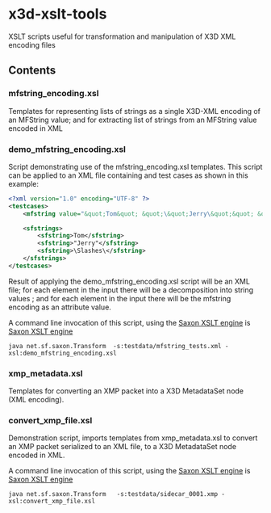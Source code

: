 # x3d-xslt-tools
XSLT scripts useful for transformation and manipulation of X3D XML encoding files


## Contents

### mfstring_encoding.xsl
Templates for representing lists of strings as a single X3D-XML encoding of an MFString value; and for
extracting list of strings from an MFString value encoded in XML

### demo_mfstring_encoding.xsl
Script demonstrating use of the mfstring_encoding.xsl templates. This script can be applied to 
an XML file containing <mfstring> and <sfstrings> test cases as shown in this example:


```xml
<?xml version="1.0" encoding="UTF-8" ?>
<testcases>
    <mfstring value="&quot;Tom&quot; &quot;\&quot;Jerry\&quot;&quot; &quot;\\Slashes\\&quot;"/>

    <sfstrings>
        <sfstring>Tom</sfstring>
        <sfstring>"Jerry"</sfstring>
        <sfstring>\Slashes\</sfstring>
    </sfstrings>
</testcases>
```

Result of applying the demo_mfstring_encoding.xsl script will be an XML file; for each <mfstring> element
in the input there will be a decomposition into string values ; and for each <sfstrings> element in the
input there will be the mfstring encoding as an attribute value.

A command line invocation of this script, using the [Saxon XSLT engine](http://saxon.sourceforge.net/) is
[Saxon XSLT engine](http://saxon.sourceforge.net/)
```
java net.sf.saxon.Transform  -s:testdata/mfstring_tests.xml -xsl:demo_mfstring_encoding.xsl
```

### xmp_metadata.xsl
Templates for converting an XMP packet into a X3D MetadataSet node (XML encoding).

### convert_xmp_file.xsl
Demonstration script, imports templates from xmp_metadata.xsl to convert an XMP packet serialized to an XML file, to a
X3D MetadataSet node encoded in XML.

A command line invocation of this script, using the [Saxon XSLT engine](http://saxon.sourceforge.net/) is
[Saxon XSLT engine](http://saxon.sourceforge.net/)

```
java net.sf.saxon.Transform   -s:testdata/sidecar_0001.xmp -xsl:convert_xmp_file.xsl
```
